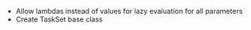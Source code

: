* Allow lambdas instead of values for lazy evaluation for all parameters
* Create TaskSet base class

